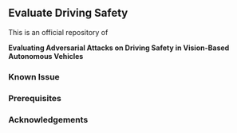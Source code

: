 ## Evaluate Driving Safety

This is an official repository of

**Evaluating Adversarial Attacks on Driving Safety in Vision-Based Autonomous Vehicles**

### Known Issue

### Prerequisites

### Acknowledgements